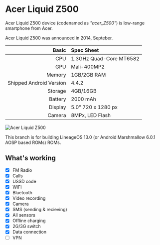 # Acer Liquid Z500

Acer Liquid Z500 device (codenamed as _"acer_Z500"_) is low-range smartphone from Acer.

Acer Liquid Z500 was announced in 2014, Septeber.

Basic   | Spec Sheet
-------:|:-------------------------
CPU     | 1.3GHz Quad-Core MT6582
GPU     | Mali-400MP2
Memory  | 1GB/2GB RAM
Shipped Android Version | 4.4.2
Storage | 4GB/16GB
Battery | 2000 mAh
Display | 5.0" 720 x 1280 px
Camera  | 8MPx, LED Flash

![Acer Liquid Z500](https://image.ibb.co/deHuhk/maxresdefault.png)

This branch is for building LineageOS 13.0 (or Android Marshmallow 6.0.1 AOSP based ROMs) ROMs.

## What's working
- [x] FM Radio
- [x] Calls
- [x] USSD code
- [x] WiFi
- [x] Bluetooth
- [x] Video recording
- [x] Camera
- [x] SMS (sending & recieving)
- [x] All sensors
- [x] Offline charging
- [x] 2G/3G switch
- [x] Data connection
- [ ] VPN

